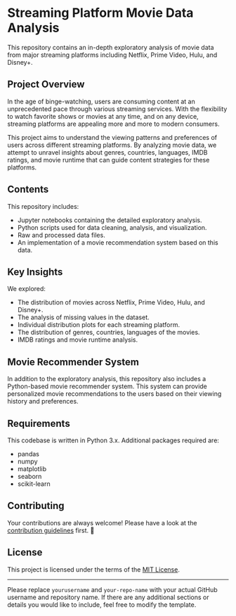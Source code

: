 # Streaming Platform Movie Data Analysis

This repository contains an in-depth exploratory analysis of movie data from major streaming platforms including Netflix, Prime Video, Hulu, and Disney+. 

## Project Overview

In the age of binge-watching, users are consuming content at an unprecedented pace through various streaming services. With the flexibility to watch favorite shows or movies at any time, and on any device, streaming platforms are appealing more and more to modern consumers. 

This project aims to understand the viewing patterns and preferences of users across different streaming platforms. By analyzing movie data, we attempt to unravel insights about genres, countries, languages, IMDB ratings, and movie runtime that can guide content strategies for these platforms.

## Contents

This repository includes:

- Jupyter notebooks containing the detailed exploratory analysis.
- Python scripts used for data cleaning, analysis, and visualization.
- Raw and processed data files.
- An implementation of a movie recommendation system based on this data.

## Key Insights

We explored:

- The distribution of movies across Netflix, Prime Video, Hulu, and Disney+.
- The analysis of missing values in the dataset.
- Individual distribution plots for each streaming platform.
- The distribution of genres, countries, languages of the movies.
- IMDB ratings and movie runtime analysis.

## Movie Recommender System

In addition to the exploratory analysis, this repository also includes a Python-based movie recommender system. This system can provide personalized movie recommendations to the users based on their viewing history and preferences.

## Requirements

This codebase is written in Python 3.x. Additional packages required are:

- pandas
- numpy
- matplotlib
- seaborn
- scikit-learn

## Contributing

Your contributions are always welcome! Please have a look at the [contribution guidelines](CONTRIBUTING.md) first. :tada:

## License

This project is licensed under the terms of the [MIT License](/LICENSE).

---

Please replace `yourusername` and `your-repo-name` with your actual GitHub username and repository name. If there are any additional sections or details you would like to include, feel free to modify the template.

